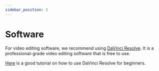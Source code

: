```yaml
---
sidebar_position: 3
---
```


# Software

For video editing software, we recommend using [DaVinci Resolve](https://www.blackmagicdesign.com/products/davinciresolve/). It is a professional-grade video editing software that is free to use.

[Here](https://www.youtube.com/watch?v=x5mi55JPIQU&ab_channel=PrimalVideo) is a good tutorial on how to use DaVinci Resolve for beginners.